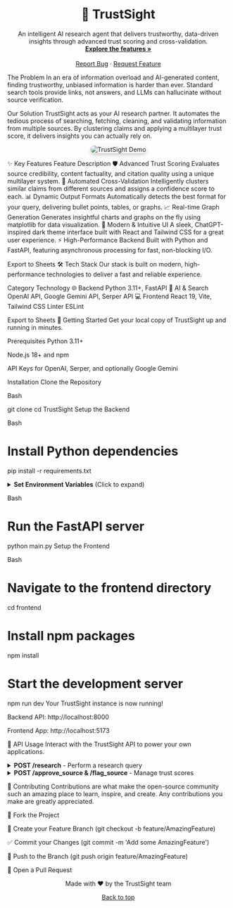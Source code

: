 <h1 align="center">🌟 TrustSight</h1>

<p align="center">
An intelligent AI research agent that delivers trustworthy, data-driven insights through advanced trust scoring and cross-validation.
<br />
<a href="#-key-features"><strong>Explore the features »</strong></a>
<br />
<br />
<a href="https://github.com/your-repo/TrustSight/issues">Report Bug</a>
·
<a href="https://github.com/your-repo/TrustSight/issues">Request Feature</a>
</p>
</div>

<div align="center">

</div>

The Problem
In an era of information overload and AI-generated content, finding trustworthy, unbiased information is harder than ever. Standard search tools provide links, not answers, and LLMs can hallucinate without source verification.

Our Solution
TrustSight acts as your AI research partner. It automates the tedious process of searching, fetching, cleaning, and validating information from multiple sources. By clustering claims and applying a multilayer trust score, it delivers insights you can actually rely on.

<p align="center">
<img src="https://via.placeholder.com/800x450/111827/FFFFFF?text=TrustSight+Application+Screenshot" alt="TrustSight Demo" style="border-radius: 10px; box-shadow: 0 4px 8px 0 rgba(0, 0, 0, 0.2);" />
</p>

✨ Key Features
Feature	Description
🛡️ Advanced Trust Scoring	Evaluates source credibility, content factuality, and citation quality using a unique multilayer system.
🔄 Automated Cross-Validation	Intelligently clusters similar claims from different sources and assigns a confidence score to each.
📊 Dynamic Output Formats	Automatically detects the best format for your query, delivering bullet points, tables, or graphs.
📈 Real-time Graph Generation	Generates insightful charts and graphs on the fly using matplotlib for data visualization.
🎨 Modern & Intuitive UI	A sleek, ChatGPT-inspired dark theme interface built with React and Tailwind CSS for a great user experience.
⚡ High-Performance Backend	Built with Python and FastAPI, featuring asynchronous processing for fast, non-blocking I/O.

Export to Sheets
🛠️ Tech Stack
Our stack is built on modern, high-performance technologies to deliver a fast and reliable experience.

Category	Technology
🌐 Backend	Python 3.11+, FastAPI
🧠 AI & Search	OpenAI API, Google Gemini API, Serper API
💻 Frontend	React 19, Vite, Tailwind CSS
Linter	ESLint

Export to Sheets
🚀 Getting Started
Get your local copy of TrustSight up and running in minutes.

Prerequisites
Python 3.11+

Node.js 18+ and npm

API Keys for OpenAI, Serper, and optionally Google Gemini

Installation
Clone the Repository

Bash

git clone <repository-url>
cd TrustSight
Setup the Backend

Bash

# Install Python dependencies
pip install -r requirements.txt
<details>
<summary><strong>Set Environment Variables</strong> (Click to expand)</summary>

Create a .env file in the project root and add your API keys:

Code snippet

OPENAI_API_KEY=your_openai_api_key
SERPER_API_KEY=your_serper_api_key
GEMINI_API_KEY=your_gemini_api_key  # Optional
</details>

Bash

# Run the FastAPI server
python main.py
Setup the Frontend

Bash

# Navigate to the frontend directory
cd frontend

# Install npm packages
npm install

# Start the development server
npm run dev
Your TrustSight instance is now running!

Backend API: http://localhost:8000

Frontend App: http://localhost:5173

📖 API Usage
Interact with the TrustSight API to power your own applications.

<details>
<summary><strong>POST /research</strong> - Perform a research query</summary>

Request:

JSON

{
  "query": "Compare different programming languages in a table"
}
Response (Table):

JSON

{
  "table": "| Language | Typing | Performance | Use Case |\n|---|---|---|---|\n| Python | Dynamic | Medium | Web, AI/ML |\n| Rust | Static | High | Systems Prog |\n| JavaScript | Dynamic | Medium | Web Dev |"
}
</details>

<details>
<summary><strong>POST /approve_source & /flag_source</strong> - Manage trust scores</summary>

Boost or penalize a source's credibility score.

Request (/approve_source):

JSON

{
  "source": "https://www.nature.com/"
}
</details>

🤝 Contributing
Contributions are what make the open-source community such an amazing place to learn, inspire, and create. Any contributions you make are greatly appreciated.

🍴 Fork the Project

🌟 Create your Feature Branch (git checkout -b feature/AmazingFeature)

✅ Commit your Changes (git commit -m 'Add some AmazingFeature')

🚀 Push to the Branch (git push origin feature/AmazingFeature)

🎉 Open a Pull Request



<div align="center">
<p>Made with ❤️ by the TrustSight team</p>
<p>
<a href="#-trustsight">Back to top</a>
</p>
</div>